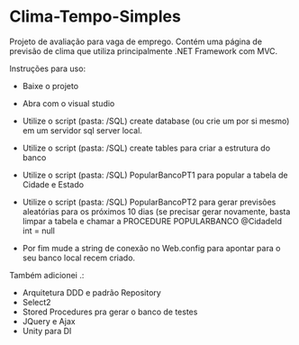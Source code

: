 # Clima-Tempo-Simples
Projeto de avaliação para vaga de emprego. Contém uma página de previsão de clima que utiliza principalmente .NET Framework com MVC.

Instruções para uso:
- Baixe o projeto
- Abra com o visual studio
- Utilize o script (pasta: /SQL) create database (ou crie um por si mesmo) em um servidor sql server local.
- Utilize o script (pasta: /SQL) create tables para criar a estrutura do banco
- Utilize o script (pasta: /SQL) PopularBancoPT1 para popular a tabela de Cidade e Estado
- Utilize o script (pasta: /SQL) PopularBancoPT2 para gerar previsões aleatórias para os próximos 10 dias (se precisar gerar novamente, basta limpar a tabela e chamar a PROCEDURE POPULARBANCO @CidadeId int = null

- Por fim mude a string de conexão no Web.config para apontar para o seu banco local recem criado.

Também adicionei .:
- Arquitetura DDD e padrão Repository
- Select2
- Stored Procedures pra gerar o banco de testes
- JQuery e Ajax
- Unity para DI
